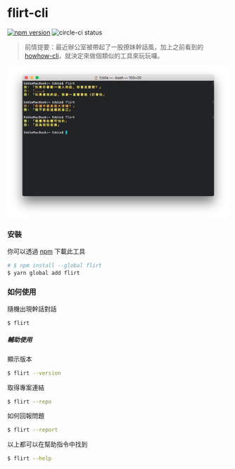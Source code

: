 # flirt-cli

[![npm version](https://badge.fury.io/js/flirt.svg)](https://badge.fury.io/js/flirt) ![circle-ci status](https://circleci.com/gh/EddieWen-Taiwan/flirt-cli.svg?style=shield&circle-token=d2b47ef3ee6c854aec8e86cc3058cc78c613048a)

> 前情提要：最近辦公室被帶起了一股撩妹幹話風，加上之前看到的 [howhow-cli](https://github.com/WeiChiaChang/howhow-cli)，就決定來做個類似的工具來玩玩囉。

![screenshot](./screenshot.png)

### 安裝

你可以透過 [npm](https://www.npmjs.com/package/flirt) 下載此工具

```bash
# $ npm install --global flirt
$ yarn global add flirt
```

### 如何使用

隨機出現幹話對話

```bash
$ flirt
```

##### 輔助使用

顯示版本

```bash
$ flirt --version
```

取得專案連結

```bash
$ flirt --repo
```

如何回報問題

```bash
$ flirt --report
```

以上都可以在幫助指令中找到

```bash
$ flirt --help
```
